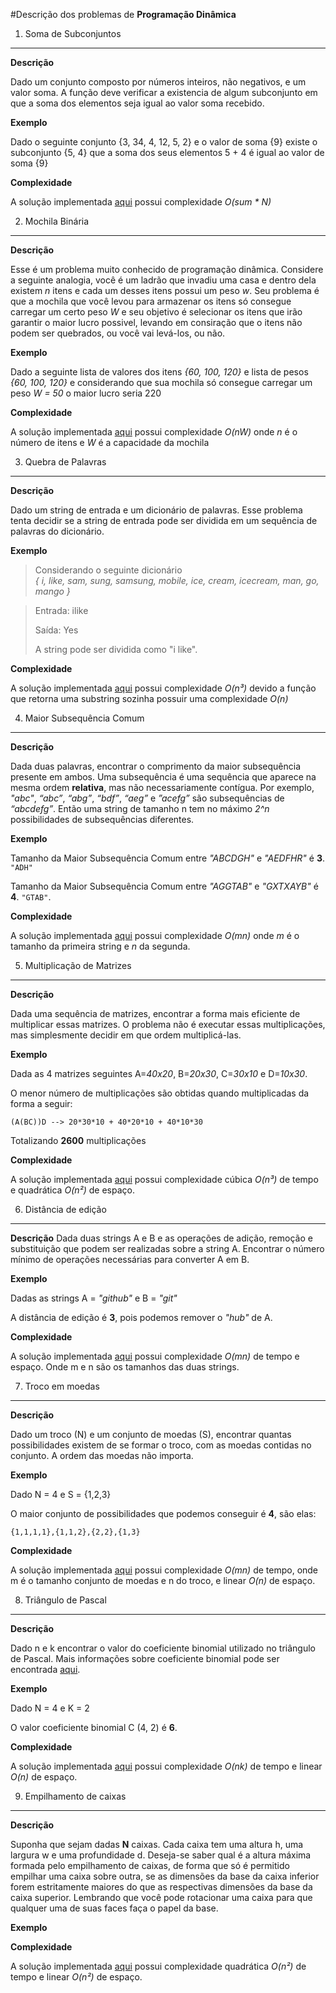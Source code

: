 #Descrição dos problemas de **Programação Dinâmica**

1) Soma de Subconjuntos
------

  **Descrição**

  Dado um conjunto composto por números inteiros, não negativos, e um valor soma. A função deve verificar a existencia de algum subconjunto em que a soma dos elementos seja igual ao valor soma recebido.

  **Exemplo**
  
  Dado o seguinte conjunto {3, 34, 4, 12, 5, 2} e o valor de soma {9} existe o subconjunto {5, 4} que a soma dos seus elementos
  5 + 4 é igual ao valor de soma {9} 

  **Complexidade**

  A solução implementada [aqui](https://github.com/anjoshigor/lib-otimizacao/blob/master/src/subset_sum.cpp) possui complexidade _O(sum * N)_

2) Mochila Binária
------

  **Descrição**

  Esse é um problema muito conhecido de programação dinâmica. Considere a seguinte analogia, você é um ladrão que invadiu uma
  casa e dentro dela existem *n* itens e cada um desses itens possui um peso *w*. Seu problema é que a mochila que você levou 
  para armazenar os itens só consegue carregar um certo peso *W* e seu objetivo é selecionar os itens que irão garantir o maior
  lucro possivel, levando em consiração que o itens não podem ser quebrados, ou você vai levá-los, ou não. 

  **Exemplo**
  
  Dado a seguinte lista de valores dos itens *{60, 100, 120}* e lista de pesos *{60, 100, 120}* e considerando que sua mochila 
  só consegue carregar um peso *W = 50* o maior lucro seria 220

  **Complexidade**

  A solução implementada [aqui](https://github.com/anjoshigor/lib-otimizacao/blob/master/src/knapsack.cpp) possui complexidade *O(nW)* onde *n* é o número de itens e *W* é a capacidade da mochila

3) Quebra de Palavras
------

  **Descrição**

  Dado um string de entrada e um dicionário de palavras. Esse problema tenta decidir se a string de entrada pode ser dividida
  em um sequência de palavras do dicionário.

  **Exemplo**

  >Considerando o seguinte dicionário  
  *{ i, like, sam, sung, samsung, mobile, ice, cream, icecream, man, go, mango }*

  >Entrada:  ilike
  >
  >Saída: Yes 
  >
  >A string pode ser dividida como "i like".

  **Complexidade**

  A solução implementada [aqui](https://github.com/anjoshigor/lib-otimizacao/blob/master/src/word_break.cpp) possui complexidade *O(n³)*  devido a função que retorna uma substring sozinha possuir uma complexidade *O(n)*

4) Maior Subsequência Comum
------
  
  **Descrição**
  
  Dada duas palavras, encontrar o comprimento da maior subsequência presente em ambos. Uma subsequência é uma sequência que aparece na mesma ordem **relativa**, mas não necessariamente contígua. Por exemplo, *"abc"*, *“abc”*, *“abg”*, *“bdf”*, *“aeg”* e *”acefg”* são subsequências de *“abcdefg”*. Então uma string de tamanho n tem no máximo *2^n* possibilidades de subsequências diferentes.
  
  **Exemplo**

Tamanho da Maior Subsequência Comum entre  *"ABCDGH"* e *"AEDFHR"* é **3**. `"ADH"`

Tamanho da Maior Subsequência Comum entre  *"AGGTAB"* e *"GXTXAYB"* é **4**. `"GTAB"`.

  **Complexidade**

A solução implementada [aqui](https://github.com/anjoshigor/lib-otimizacao/blob/master/src/lcs.cpp) possui complexidade *O(mn)* onde *m* é o tamanho da primeira string e *n* da segunda.


5) Multiplicação de Matrizes
------
  
  **Descrição**
  
  Dada uma sequência de matrizes, encontrar a forma mais eficiente de multiplicar essas matrizes. O problema não é executar essas multiplicações, mas simplesmente decidir em que ordem multiplicá-las.
  
  **Exemplo**
  
  Dada as 4 matrizes seguintes A=*40x20*, B=*20x30*, C=*30x10* e D=*10x30*.
  
  O menor número de multiplicações são obtidas quando multiplicadas da forma a seguir:
  
  `(A(BC))D --> 20*30*10 + 40*20*10 + 40*10*30`
  
  Totalizando **2600** multiplicações
  
  **Complexidade**
  
A solução implementada [aqui](https://github.com/anjoshigor/lib-otimizacao/blob/master/src/matrix_chain_mult.cpp) possui complexidade cúbica *O(n³)* de tempo e quadrática *O(n²)* de espaço.
  
  
6) Distância de edição
------

  **Descrição**
  Dada duas strings A e B e as operações de adição, remoção e substituição que podem ser realizadas sobre a string A. Encontrar o número mínimo de operações necessárias para converter A em B.
  
  **Exemplo**
  
  Dadas as strings A = *"github"* e B = *"git"*

  A distância de edição é **3**, pois podemos remover o *"hub"* de A.
  
  **Complexidade**
  
  A solução implementada [aqui](https://github.com/anjoshigor/lib-otimizacao/blob/master/src/edit_distance.cpp) possui complexidade *O(mn)* de tempo e espaço. Onde m e n são os tamanhos das duas strings.

7) Troco em moedas
------

  **Descrição**
  
  Dado um troco (N) e um conjunto de moedas (S), encontrar quantas possibilidades existem de se formar o troco, com as moedas contidas no conjunto. A ordem das moedas não importa.

  
  **Exemplo**
  
  Dado N = 4 e S = {1,2,3}
  
  O maior conjunto de possibilidades que podemos conseguir é **4**, são elas:  

  `{1,1,1,1},{1,1,2},{2,2},{1,3}`
    
  **Complexidade**
  
A solução implementada [aqui](https://github.com/anjoshigor/lib-otimizacao/blob/master/src/coin_change.cpp) possui complexidade *O(mn)* de tempo, onde m é o tamanho conjunto de moedas e n do troco, e linear *O(n)* de espaço.

8) Triângulo de Pascal
------

  **Descrição**
  
  Dado n e k encontrar o valor do coeficiente binomial utilizado no triângulo de Pascal. Mais informações sobre coeficiente binomial pode ser encontrada [aqui](https://pt.wikipedia.org/wiki/Coeficiente_binomial).
  
  **Exemplo**
  
  Dado N = 4 e K = 2
  
  O valor coeficiente binomial  C (4, 2) é **6**.
    
  **Complexidade**
  
A solução implementada [aqui](https://github.com/anjoshigor/lib-otimizacao/blob/master/src/binomial_coefficient.cpp) possui complexidade *O(nk)* de tempo e linear *O(n)* de espaço.  

9) Empilhamento de caixas
------
 **Descrição**
 
 Suponha que sejam dadas **N** caixas. Cada caixa tem uma altura h, uma largura w e uma profundidade d. Deseja-se saber qual é a altura máxima formada pelo empilhamento de caixas, de forma que só é permitido empilhar uma caixa sobre outra, se as dimensões da base da caixa inferior forem estritamente maiores do que as respectivas dimensões da base da caixa superior.  Lembrando que você pode rotacionar uma caixa para que qualquer uma de suas faces faça o papel da base.
  
  **Exemplo**
  
    
  **Complexidade**
  
A solução implementada [aqui](https://github.com/anjoshigor/lib-otimizacao/blob/master/src/box_staking.cpp) possui complexidade quadrática *O(n²)* de tempo e linear *O(n²)* de espaço.
